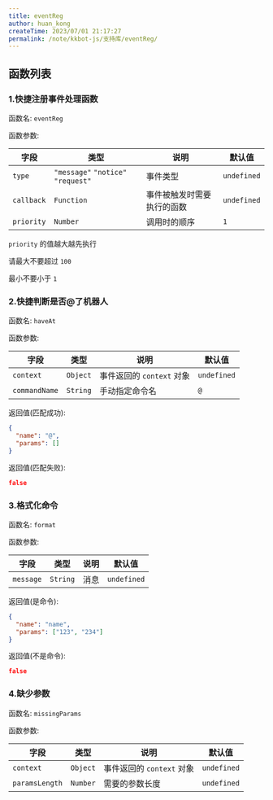 ```yaml
---
title: eventReg
author: huan_kong
createTime: 2023/07/01 21:17:27
permalink: /note/kkbot-js/支持库/eventReg/
---
```


## 函数列表

### 1.快捷注册事件处理函数

函数名: `eventReg`

函数参数:

| 字段       | 类型                               | 说明                       | 默认值      |
| ---------- | ---------------------------------- | -------------------------- | ----------- |
| `type`     | `"message"` `"notice"` `"request"` | 事件类型                   | `undefined` |
| `callback` | `Function`                         | 事件被触发时需要执行的函数 | `undefined` |
| `priority` | `Number`                           | 调用时的顺序               | `1`         |

`priority` 的值越大越先执行

请最大不要超过 `100`

最小不要小于 `1`

### 2.快捷判断是否@了机器人

函数名: `haveAt`

函数参数:

| 字段          | 类型     | 说明                      | 默认值      |
| ------------- | -------- | ------------------------- | ----------- |
| `context`     | `Object` | 事件返回的 `context` 对象 | `undefined` |
| `commandName` | `String` | 手动指定命令名            | `@`         |

返回值(匹配成功):

~~~json
{
  "name": "@",
  "params": []
}
~~~

返回值(匹配失败):

~~~json
false
~~~

### 3.格式化命令

函数名: `format`

函数参数:

| 字段      | 类型     | 说明 | 默认值      |
| --------- | -------- | ---- | ----------- |
| `message` | `String` | 消息 | `undefined` |

返回值(是命令):

~~~json
{
  "name": "name",
  "params": ["123", "234"]
}
~~~

返回值(不是命令):

~~~json
false
~~~

### 4.缺少参数

函数名: `missingParams`

函数参数:

| 字段           | 类型     | 说明                      | 默认值      |
| -------------- | -------- | ------------------------- | ----------- |
| `context`      | `Object` | 事件返回的 `context` 对象 | `undefined` |
| `paramsLength` | `Number` | 需要的参数长度            | `undefined` |
